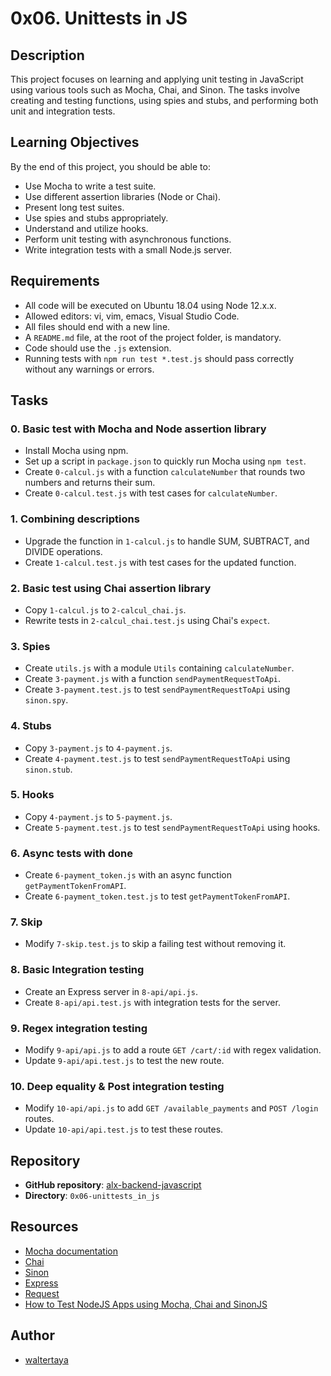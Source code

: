 # 0x06. Unittests in JS

## Description

This project focuses on learning and applying unit testing in JavaScript using various tools such as Mocha, Chai, and Sinon. The tasks involve creating and testing functions, using spies and stubs, and performing both unit and integration tests.

## Learning Objectives

By the end of this project, you should be able to:

- Use Mocha to write a test suite.
- Use different assertion libraries (Node or Chai).
- Present long test suites.
- Use spies and stubs appropriately.
- Understand and utilize hooks.
- Perform unit testing with asynchronous functions.
- Write integration tests with a small Node.js server.

## Requirements

- All code will be executed on Ubuntu 18.04 using Node 12.x.x.
- Allowed editors: vi, vim, emacs, Visual Studio Code.
- All files should end with a new line.
- A `README.md` file, at the root of the project folder, is mandatory.
- Code should use the `.js` extension.
- Running tests with `npm run test *.test.js` should pass correctly without any warnings or errors.

## Tasks

### 0. Basic test with Mocha and Node assertion library

- Install Mocha using npm.
- Set up a script in `package.json` to quickly run Mocha using `npm test`.
- Create `0-calcul.js` with a function `calculateNumber` that rounds two numbers and returns their sum.
- Create `0-calcul.test.js` with test cases for `calculateNumber`.

### 1. Combining descriptions

- Upgrade the function in `1-calcul.js` to handle SUM, SUBTRACT, and DIVIDE operations.
- Create `1-calcul.test.js` with test cases for the updated function.

### 2. Basic test using Chai assertion library

- Copy `1-calcul.js` to `2-calcul_chai.js`.
- Rewrite tests in `2-calcul_chai.test.js` using Chai's `expect`.

### 3. Spies

- Create `utils.js` with a module `Utils` containing `calculateNumber`.
- Create `3-payment.js` with a function `sendPaymentRequestToApi`.
- Create `3-payment.test.js` to test `sendPaymentRequestToApi` using `sinon.spy`.

### 4. Stubs

- Copy `3-payment.js` to `4-payment.js`.
- Create `4-payment.test.js` to test `sendPaymentRequestToApi` using `sinon.stub`.

### 5. Hooks

- Copy `4-payment.js` to `5-payment.js`.
- Create `5-payment.test.js` to test `sendPaymentRequestToApi` using hooks.

### 6. Async tests with done

- Create `6-payment_token.js` with an async function `getPaymentTokenFromAPI`.
- Create `6-payment_token.test.js` to test `getPaymentTokenFromAPI`.

### 7. Skip

- Modify `7-skip.test.js` to skip a failing test without removing it.

### 8. Basic Integration testing

- Create an Express server in `8-api/api.js`.
- Create `8-api/api.test.js` with integration tests for the server.

### 9. Regex integration testing

- Modify `9-api/api.js` to add a route `GET /cart/:id` with regex validation.
- Update `9-api/api.test.js` to test the new route.

### 10. Deep equality & Post integration testing

- Modify `10-api/api.js` to add `GET /available_payments` and `POST /login` routes.
- Update `10-api/api.test.js` to test these routes.

## Repository

- **GitHub repository**: [alx-backend-javascript](https://github.com/your_username/alx-backend-javascript)
- **Directory**: `0x06-unittests_in_js`

## Resources

- [Mocha documentation](https://mochajs.org/)
- [Chai](https://www.chaijs.com/)
- [Sinon](https://sinonjs.org/)
- [Express](https://expressjs.com/)
- [Request](https://www.npmjs.com/package/request)
- [How to Test NodeJS Apps using Mocha, Chai and SinonJS](https://www.sitepoint.com/unit-test-nodejs-using-mocha-chai-sinon/)

## Author

- [waltertaya](https://www.github.com/waltertaya)
